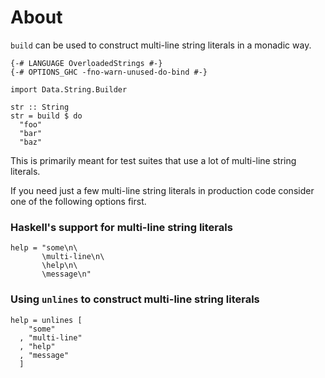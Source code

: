 # About

`build` can be used to construct multi-line string literals in a monadic way.

    {-# LANGUAGE OverloadedStrings #-}
    {-# OPTIONS_GHC -fno-warn-unused-do-bind #-}

    import Data.String.Builder

    str :: String
    str = build $ do
      "foo"
      "bar"
      "baz"

This is primarily meant for test suites that use a lot of multi-line string
literals.

If you need just a few multi-line string literals in production code consider
one of the following options first.

### Haskell's support for multi-line string literals

    help = "some\n\
           \multi-line\n\
           \help\n\
           \message\n"

### Using `unlines` to construct multi-line string literals

    help = unlines [
        "some"
      , "multi-line"
      , "help"
      , "message"
      ]
